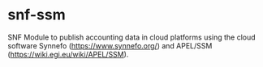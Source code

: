 snf-ssm
=======

SNF Module to publish accounting data in cloud platforms using the cloud software Synnefo (https://www.synnefo.org/) and APEL/SSM (https://wiki.egi.eu/wiki/APEL/SSM).
